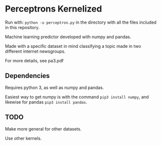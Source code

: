 # Perceptrons Kernelized

Run with: `python -u perceptron.py` in the directory with all the files included in this repository.

Machine learning predictor developed with numpy and pandas.

Made with a specific dataset in mind classifying a topic made in two different internet newsgroups.

For more details, see pa3.pdf

## Dependencies

Requires python 3, as well as numpy and pandas.

Easiest way to get numpy is with the command `pip3 install numpy`, and likewise for pandas `pip3 install pandas`.

## TODO

Make more general for other datasets.

Use other kernels.
